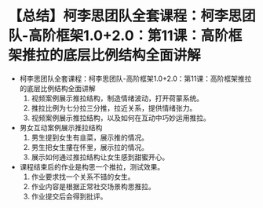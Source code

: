 # 【总结】柯李思团队全套课程：柯李思团队-高阶框架1.0+2.0：第11课：高阶框架推拉的底层比例结构全面讲解

-   柯李思团队全套课程：柯李思团队-高阶框架1.0+2.0：第11课：高阶框架推拉的底层比例结构全面讲解
    1.  视频案例展示推拉结构，制造情绪波动，打开荷蒙系统。
    2.  推拉比例为七分拉三分推，拉近关系，提供情绪张力。
    3.  视频案例展示推拉结构，以及如何在互动中巧妙运用推拉。
-   男女互动案例展示推拉结构
    1.  男生提到女生有韭菜，展示推的情况。
    2.  男生把女生摟在怀里，展示拉的情况。
    3.  展示如何通过推拉结构让女生感到甜蜜开心。
-   课程结束后的作业是构思一个推拉，测试效果。
    1.  作业要求找一个关系不错的女生。
    2.  作业内容是根据正常社交场景构思推拉。
    3.  作业提交后会得到批评。